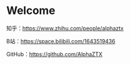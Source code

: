 # Welcome

知乎：<https://www.zhihu.com/people/alphaztx>

B站：<https://space.bilibili.com/1643519436>

GitHub：<https://github.com/AlphaZTX>
